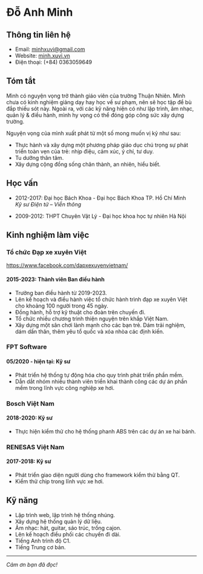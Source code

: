# Đỗ Anh Minh

## Thông tin liên hệ

-   Email: minhxuvi@gmail.com
-   Website: [minh.xuvi.vn](https://minh.xuvi.vn/)
-   Điện thoại: (+84) 0363059649

## Tóm tắt

Mình có nguyện vọng trở thành giáo viên của trường Thuận Nhiên.
Mình chưa có kinh nghiệm giảng dạy hay học về sư phạm, nên sẽ học tập để bù đắp thiếu sót này. Ngoài ra, với các kỹ năng hiện có như lập trình, âm nhạc, quản lý & điều hành, mình hy vọng có thể đóng góp công sức xây dựng trường. 

Nguyện vọng của mình xuất phát từ một số mong muốn vị kỷ như sau:
- Thực hành và xây dựng một phương pháp giáo dục chú trọng sự phát triển toàn vẹn của trẻ: nhịp điệu, cảm xúc, ý chí, tư duy.
- Tu dưỡng thân tâm.
- Xây dựng cộng đồng sống chân thành, an nhiên, hiểu biết.

## Học vấn

-   2012-2017: Đại học Bách Khoa - Đại học Bách Khoa TP. Hồ Chí Minh  
     _Kỹ sư Điện tử – Viễn thông_

-   2009-2012: THPT Chuyên Vật Lý - Đại học khoa học tự nhiên Hà Nội

## Kinh nghiệm làm việc

### Tổ chức Đạp xe xuyên Việt
https://www.facebook.com/dapxexuyenvietnam/

#### 2015-2023: Thành viên Ban điều hành

-   Trưởng ban điều hành từ 2019-2023.
-   Lên kế hoạch và điều hành việc tổ chức hành trình đạp xe xuyên Việt cho khoảng 100 người trong 45 ngày.
-   Đồng hành, hỗ trợ kỹ thuật cho đoàn trên chuyến đi.
-   Tổ chức nhiều chương trình thiện nguyện trên khắp Việt Nam.
-   Xây dựng một sân chơi lành mạnh cho các bạn trẻ. Dám trải nghiệm, dám dấn thân, thêm yêu tổ quốc và xóa nhòa các định kiến.

### FPT Software

#### 05/2020 - hiện tại: Kỹ sư

-   Phát triển hệ thống tự động hóa cho quy trình phát triển phần mềm.
-   Dẫn dắt nhóm nhiều thành viên triển khai thành công các dự án phần mềm trong lĩnh vực công nghiệp xe hơi.

### Bosch Việt Nam

#### 2018-2020: Kỹ sư

-   Thực hiện kiểm thử cho hệ thống phanh ABS trên các dự án xe hai bánh.

### RENESAS Việt Nam

#### 2017-2018: Kỹ sư

-   Phát triển giao diện người dùng cho framework kiểm thử bằng QT.
-   Kiểm thử chip trong lĩnh vực xe hơi.
## Kỹ năng

-   Lập trình web, lập trình hệ thống nhúng.
-   Xây dựng hệ thống quản lý dữ liệu.
-   Âm nhạc: hát, guitar, sáo trúc, trống cajon.
-   Lên kế hoạch điều phối các chuyến đi dài.
-   Tiếng Anh trình độ C1.
-   Tiếng Trung cơ bản.

---

_Cảm ơn bạn đã đọc!_
